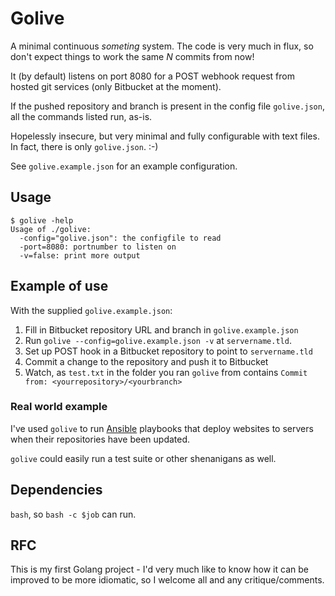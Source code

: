 # Golive

A minimal continuous *someting* system. The code is very much in flux, so don't
expect things to work the same *N* commits from now!

It (by default) listens on port 8080 for a POST webhook request from hosted git
services (only Bitbucket at the moment).

If the pushed repository and branch is present in the config file `golive.json`,
all the commands listed run, as-is.

Hopelessly insecure, but very minimal and fully configurable with text files.
In fact, there is only `golive.json`. :-)

See `golive.example.json` for an example configuration.

## Usage

    $ golive -help
    Usage of ./golive:
      -config="golive.json": the configfile to read
      -port=8080: portnumber to listen on
      -v=false: print more output

## Example of use

With the supplied `golive.example.json`:

 1. Fill in Bitbucket repository URL and branch in `golive.example.json`
 2. Run `golive --config=golive.example.json -v` at `servername.tld`.
 3. Set up POST hook in a Bitbucket repository to point to `servername.tld`
 4. Commit a change to the repository and push it to Bitbucket
 5. Watch, as `test.txt` in the folder you ran `golive` from contains
    `Commit from: <yourrepository>/<yourbranch>`

### Real world example

I've used `golive` to run [Ansible](http://www.ansible.com) playbooks that
deploy websites to servers when their repositories have been updated.

`golive` could easily run a test suite or other shenanigans as well.

## Dependencies

`bash`, so `bash -c $job` can run.

## RFC

This is my first Golang project - I'd very much like to know how it can be
improved to be more idiomatic, so I welcome all and any critique/comments.
